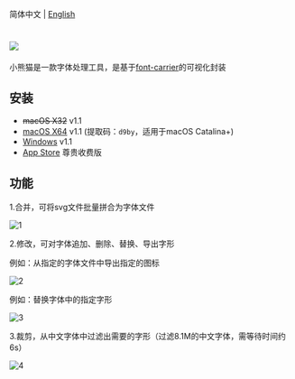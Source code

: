 简体中文 | [English](./README.md)

# <img src="https://cloud.githubusercontent.com/assets/1193966/15237922/3edf64c2-1905-11e6-9503-b5cd0765313f.png">

小熊猫是一款字体处理工具，是基于<a href="https://github.com/purplebamboo/font-carrier">font-carrier</a>的可视化封装</p>

## 安装

* <del>macOS X32</del> v1.1
* <a href="https://pan.baidu.com/s/1uK0NdteMS1To_4MZH4h1RA" rel="nofollow">macOS X64</a> v1.1 (提取码：`d9by`，适用于macOS Catalina+)
* <a href="http://pan.baidu.com/s/1mhUP2Pi" rel="nofollow">Windows</a> v1.1
* <a href="https://itunes.apple.com/cn/app/webfont/id1181350496?mt=12">App Store</a> 尊贵收费版


## 功能


1.合并，可将svg文件批量拼合为字体文件

<img src="https://cloud.githubusercontent.com/assets/1193966/15237919/3edb25c4-1905-11e6-9a9a-be8851951840.png" alt="1" style="max-width:100%;">

2.修改，可对字体追加、删除、替换、导出字形

例如：从指定的字体文件中导出指定的图标

<img src="https://cloud.githubusercontent.com/assets/1193966/15237920/3edb94a0-1905-11e6-992e-84fa3a7b91c4.gif" alt="2" style="max-width:100%;">

例如：替换字体中的指定字形

<img src="https://cloud.githubusercontent.com/assets/1193966/15237923/3edf94ec-1905-11e6-91ac-e600ee16a771.gif" alt="3" style="max-width:100%;">

3.裁剪，从中文字体中过滤出需要的字形（过滤8.1M的中文字体，需等待时间约6s）

<img src="https://cloud.githubusercontent.com/assets/1193966/15237921/3edf1ff8-1905-11e6-9734-b6b060e3a9ae.png" alt="4" style="max-width:100%;">



